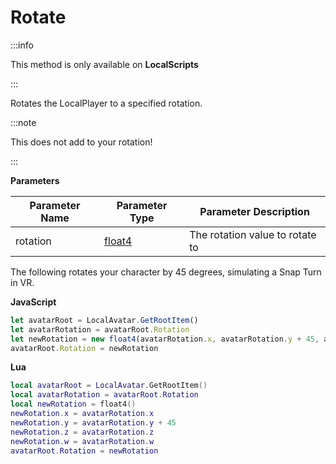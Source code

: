 # Rotate

:::info

This method is only available on **LocalScripts**

:::

Rotates the LocalPlayer to a specified rotation.

:::note

This does not add to your rotation!

:::

**Parameters**

Parameter Name | Parameter Type | Parameter Description
--- | --- | ---
rotation | [float4](./../float4/index.md) | The rotation value to rotate to

The following rotates your character by 45 degrees, simulating a Snap Turn in VR.

**JavaScript**
```js
let avatarRoot = LocalAvatar.GetRootItem()
let avatarRotation = avatarRoot.Rotation
let newRotation = new float4(avatarRotation.x, avatarRotation.y + 45, avatarRotation.z, avatarRotation.w)
avatarRoot.Rotation = newRotation
```

**Lua**
```lua
local avatarRoot = LocalAvatar.GetRootItem()
local avatarRotation = avatarRoot.Rotation
local newRotation = float4()
newRotation.x = avatarRotation.x
newRotation.y = avatarRotation.y + 45
newRotation.z = avatarRotation.z
newRotation.w = avatarRotation.w
avatarRoot.Rotation = newRotation
```